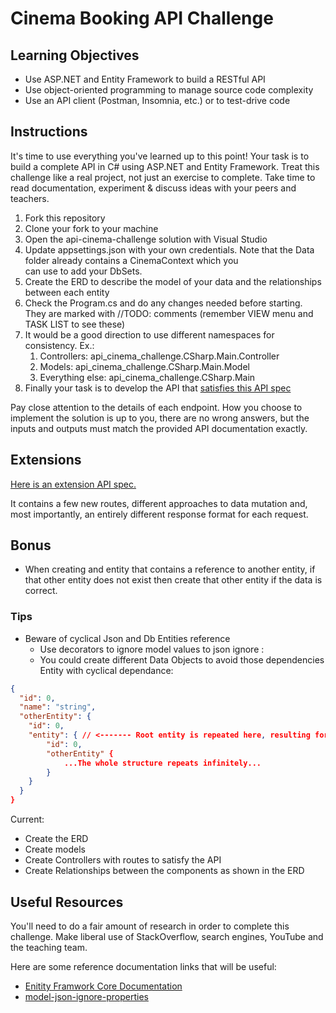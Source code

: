 # Cinema Booking API Challenge

## Learning Objectives
- Use ASP.NET and Entity Framework to build a RESTful API
- Use object-oriented programming to manage source code complexity
- Use an API client (Postman, Insomnia, etc.) or to test-drive code

## Instructions

It's time to use everything you've learned up to this point! Your task is to build a complete API in C# using ASP.NET and Entity Framework. Treat this challenge like a real project, not just an exercise to complete. Take time to read documentation, experiment & discuss ideas with your peers and teachers.

1. Fork this repository
2. Clone your fork to your machine
3. Open the api-cinema-challenge solution with Visual Studio
4. Update appsettings.json with your own credentials.  Note that the Data folder already contains a CinemaContext which you   
   can use to add your DbSets.
5. Create the ERD to describe the model of your data and the relationships between each entity
6. Check the Program.cs and do any changes needed before starting. They are marked with //TODO: comments (remember VIEW menu and TASK LIST to see these)
7. It would be a good direction to use different namespaces for consistency. Ex.:
   1. Controllers: api_cinema_challenge.CSharp.Main.Controller
   2. Models: api_cinema_challenge.CSharp.Main.Model
   3. Everything else: api_cinema_challenge.CSharp.Main
8. Finally your task is to develop the API that [satisfies this API spec](https://boolean-uk.github.io/csharp-api-cinema-challenge/)


Pay close attention to the details of each endpoint. How you choose to implement the solution is up to you, there are no wrong answers, but the inputs and outputs must match the provided API documentation exactly.

## Extensions

[Here is an extension API spec.](https://boolean-uk.github.io/csharp-api-cinema-challenge/extensions)

It contains a few new routes, different approaches to data mutation and, most importantly, an entirely different response format for each request.

## Bonus
- When creating and entity that contains a reference to another entity, if that other entity does not exist then create that other entity if the data is correct.

### Tips
- Beware of cyclical Json and Db Entities reference
  - Use decorators to ignore model values to json ignore : 
  - You could create different Data Objects to avoid those dependencies
Entity with cyclical dependance: 
```json
{
  "id": 0,
  "name": "string",
  "otherEntity": {
    "id": 0,
    "entity": { // <------- Root entity is repeated here, resulting for child entity being repeated and goes on and on.
        "id": 0,
        "otherEntity" {
            ...The whole structure repeats infinitely...
        }
    }
  }
}
```

Current:
- Create the ERD
- Create models
- Create Controllers with routes to satisfy the API
- Create Relationships between the components as shown in the ERD

## Useful Resources

You'll need to do a fair amount of research in order to complete this challenge. Make liberal use of StackOverflow, search engines, YouTube and the teaching team.

Here are some reference documentation links that will be useful:

- [Enitity Framwork Core Documentation](https://learn.microsoft.com/en-us/ef/core/get-started/overview/first-app?tabs=netcore-cli)
- [model-json-ignore-properties](https://learn.microsoft.com/en-us/dotnet/standard/serialization/system-text-json/ignore-properties?pivots=dotnet-7-0)
